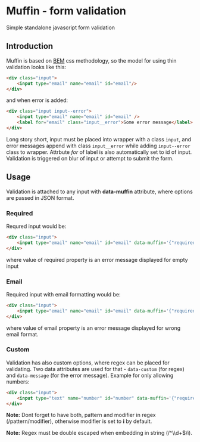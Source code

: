 # Muffin - form validation
Simple standalone javascript form validation

## Introduction
Muffin is based on [BEM](https://en.bem.info/methodology/) css methodology, so the model for using thin validation looks like this:

```html
<div class="input">
    <input type="email" name="email" id="email"/>
</div>
```
and when error is added:
```html
<div class="input input--error">
    <input type="email" name="email" id="email" />
    <label for="email" class="input__error">Some error message</label>
</div>
```
Long story short, input must be placed into wrapper with a class `input`, and error messages append with class `input__error` while adding `input--error` class to wrapper. Attrbute *for* of label is also automatically set to id of input. Validation is triggered on blur of input or attempt to submit the form. 

## Usage
Validation is attached to any input with __data-muffin__ attribute, where options are passed in JSON format.

### Required
Requred input would be:
```html
<div class="input">
    <input type="email" name="email" id="email" data-muffin='{"required":"This input is required"}'/>
</div>
```
where value of required property is an error message displayed for empty input

### Email
Required input with email formatting would be:
```html
<div class="input">
    <input type="email" name="email" id="email" data-muffin='{"required":"This input is required", "email": "Must be email bro"}'/>
</div>
```
where value of email property is an error message displayed for wrong email format.

### Custom
Validation has also custom options, where regex can be placed for validating.
Two data attributes are used for that - `data-custom` (for regex) and `data-message` (for the error message).
Example for only allowing numbers:
```html
<div class="input">
    <input type="text" name="number" id="number" data-muffin='{"required":"This input is required"}' data-muffin-custom='/^\\d+$/i' data-muffin-message="Only numbers allowed"/>
</div>
```
__Note:__ Dont forget to have both, pattern and modifier in regex (/pattern/modifier), otherwise modifier is set to __i__ by default.

__Note:__ Regex must be double escaped when embedding in string (/^\\\d+$/i).

